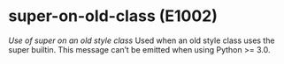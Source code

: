 # super-on-old-class (E1002)

*Use of super on an old style class* Used when an old style class uses
the super builtin. This message can’t be emitted when using Python &gt;=
3.0.
